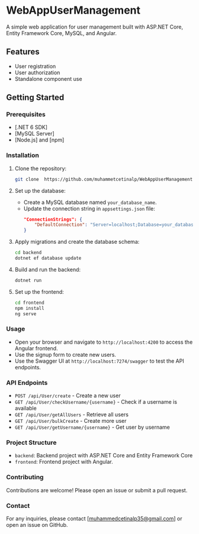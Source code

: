 # WebAppUserManagement

A simple web application for user management built with ASP.NET Core, Entity Framework Core, MySQL, and Angular.

## Features

- User registration
- User authorization
- Standalone component use

## Getting Started

### Prerequisites

- [.NET 6 SDK]
- [MySQL Server]
- [Node.js] and [npm]

### Installation

1. Clone the repository:
    ```sh
    git clone  https://github.com/muhammetcetinalp/WebAppUserManagement.git
    ```

2. Set up the database:
    - Create a MySQL database named `your_database_name`.
    - Update the connection string in `appsettings.json` file:
        ```json
        "ConnectionStrings": {
            "DefaultConnection": "Server=localhost;Database=your_database_name;User=root;Password=your_password;"
        }
        ```

3. Apply migrations and create the database schema:
    ```sh
    cd backend
    dotnet ef database update
    ```

4. Build and run the backend:
    ```sh
    dotnet run
    ```

5. Set up the frontend:
    ```sh
    cd frontend
    npm install
    ng serve
    ```

### Usage

- Open your browser and navigate to `http://localhost:4200` to access the Angular frontend.
- Use the signup form to create new users.
- Use the Swagger UI at `http://localhost:7274/swagger` to test the API endpoints.

### API Endpoints

- `POST /api/User/create` - Create a new user
- `GET /api/User/checkUsername/{username}` - Check if a username is available
- `GET /api/User/getAllUsers` - Retrieve all users
- `GET /api/User/bulkCreate` - Create more user
- `GET /api/User/getUsername/{username}` - Get user by username

### Project Structure

- `backend`: Backend project with ASP.NET Core and Entity Framework Core
- `frontend`: Frontend project with Angular.

### Contributing

Contributions are welcome! Please open an issue or submit a pull request.


### Contact

For any inquiries, please contact [muhammedcetinalp35@gmail.com] or open an issue on GitHub.
